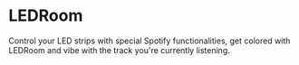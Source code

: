 # LEDRoom
Control your LED strips with special Spotify functionalities, get colored with LEDRoom and vibe with the track you're currently listening.
